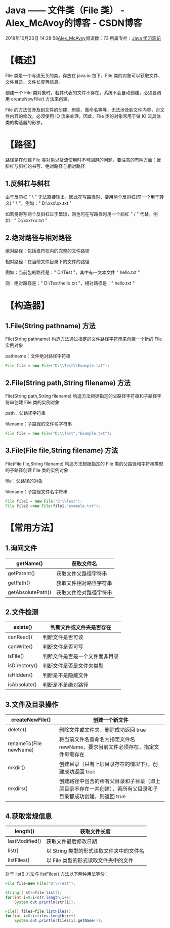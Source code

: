 # Java —— 文件类（File 类） - Alex_McAvoy的博客 - CSDN博客





2018年10月23日 14:28:58[Alex_McAvoy](https://me.csdn.net/u011815404)阅读数：73
所属专栏：[Java 学习笔记](https://blog.csdn.net/column/details/34317.html)









# 【概述】

File 类是一个与流无关的类，存放在 java.io 包下，File 类的对象可以获取文件、文件目录、文件长度等信息。

创建一个 File 类对象时，若其代表的文件不存在，系统不会自动创建，必须要调用 createNewFile() 方法来创建。

File 的方法仅涉及到文件的创建、删除、重命名等等，无法涉及到文件内容，对文件内容的修改，必须使用 IO 流来处理，因此，File 类的对象常用于做 IO 流具体类的构造器的形参。

# 【路径】

路径是在创建 File 类对象以及流使用时不可回避的问题，要注意的有两方面：反斜杠与斜杠的书写、绝对路径与相对路径

## 1.反斜杠与斜杠

由于反斜杠 " \ " 无法直接输出，因此在写路径时，要用两个反斜杠(前一个用于转义) " \\ "，例如：" D:\\xxx\\xx.txt "

如若觉得写两个反斜杠过于繁琐，则也可在写路径时用一个斜杠 " / " 代替，例如：" D:/xxx/xx.txt "

## 2.绝对路径与相对路径

绝对路径：包括盘符在内的完整的文件路径

相对路径：在当前文件目录下的文件的路径

例如：当前包的路径是：" D:\\Test "，其中有一文本文件 " hello.txt " 

则：绝对路径是：" D:\\Test\\hello.txt "，相对路径是：" hello.txt "

# 【构造器】

## 1.File(String pathname) 方法

File(String pathname) 构造方法通过指定的文件路径字符串来创建一个新的 File 实例对象

pathname：文件绝对路径字符串

```java
File file = new File("D:\\Test\\Example.txt");
```

## 2.File(String path,String filename) 方法

File(String path,String filename) 构造方法根据指定的父路径字符串和子路径字符串创建 File 类的实例对象

path：父路径字符串

filename：子路径的文件名字符串

```java
File file = new File("D:\\Test","Example.txt");
```

## 3.File(File file,String filename) 方法

File(File file,String filename) 构造方法根据指定的 File 类的父路径和字符串类型的子路径创建 File 类的实例对象

file：父路径的对象

filename：子路径文件名字符串

```java
File file1 = new File("D:\\Test");
File file2 =new File(file1,"example.txt");
```

# 【常用方法】

## 1.询问文件
|getName()|获取文件名|
|----|----|
|getParent()|获取文件父路径字符串|
|getPath()|获取文件相对路径字符串|
|getAbsolutePath()|获取文件绝对路径字符串|

## 2.文件检测
|exists()|判断文件或文件夹是否存在|
|----|----|
|canRead)(|判断文件是否可读|
|canWrite()|判断文件是否可写|
|isFile()|判断文件是否是一个文件而非目录|
|isDirectory()|判断文件是否是文件夹类型|
|isHidden()|判断是不是隐藏文件|
|isAbsolute()|判断是不是绝对路径|

## 3.文件及目录操作
|createNewFile()|创建一个新文件|
|----|----|
|delete()|删除文件或文件夹，删除成功返回 true|
|renameTo(File newName)|将当前文件名重命名为指定文件名 newName，要求当前文件必须存在，指定文件毋需存在|
|mkdir()|创建目录（只有上层目录存在的情况下），创建成功返回 true|
|mkdirs()|创建路径中包含的所有父目录和子目录（即上层目录不存在一并创建），若所有父目录和子目录都成功创建，则返回 true|

## 4.获取常规信息
|length()|获取文件长度|
|----|----|
|lastModified()|获取文件最后修改日期|
|list()|以 String 类型的形式读取文件夹中的文件名|
|listFiles()|以 File 类型的形式读取文件夹中的文件|

对于 list() 方法与 listFiles() 方法以下两种用法等价：

```java
File file=new File("D:\\Test");

String[] str=file.list();
for(int i=0;i<str.length;i++)
    System.out.println(str[i]);

File[] files=file.listFiles();
for(int i=0;i<files.length;i++)
    System.out.println(files[i].getName());
```





